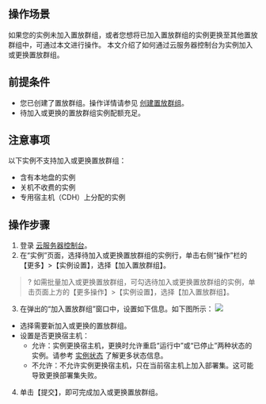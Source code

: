 ## 操作场景
如果您的实例未加入置放群组，或者您想将已加入置放群组的实例更换至其他置放群组中，可通过本文进行操作。
本文介绍了如何通过云服务器控制台为实例加入或更换置放群组。

## 前提条件
- 您已创建了置放群组。操作详情请参见 [创建置放群组](https://cloud.tencent.com/document/product/213/17020)。
- 待加入或更换的置放群组实例配额充足。

## 注意事项
以下实例不支持加入或更换置放群组：
- 含有本地盘的实例
- 关机不收费的实例
- 专用宿主机（CDH）上分配的实例

## 操作步骤

1. 登录 [云服务器控制台](https://console.cloud.tencent.com/cvm/instance/index?rid=1)。
2. 在“实例”页面，选择待加入或更换置放群组的实例行，单击右侧“操作”栏的【更多】>【实例设置】，选择【加入置放群组】。
>? 如需批量加入或更换置放群组，可勾选待加入或更换置放群组的实例，单击页面上方的【更多操作】>【实例设置】，选择【加入置放群组】。
>
3. 在弹出的“加入置放群组”窗口中，设置如下信息。如下图所示：
![](https://main.qcloudimg.com/raw/fae786d913d7a86b0f9042f57dc84fbd.png)
 - 选择需要新加入或更换的置放群组。
 - 设置是否更换宿主机：
    - 允许：实例更换宿主机，更换时允许重启“运行中”或“已停止”两种状态的实例。请参考 [实例状态](https://cloud.tencent.com/document/product/213/4856#.E5.AE.9E.E4.BE.8B.E7.8A.B6.E6.80.81) 了解更多状态信息。
    - 不允许：不允许实例更换宿主机，只在当前宿主机上加入部署集。这可能导致更换部署集失败。    
4. 单击【提交】，即可完成加入或更换置放群组。


                  
